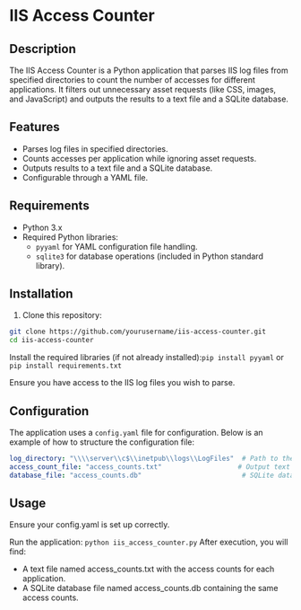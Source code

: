 # IIS Access Counter

## Description

The IIS Access Counter is a Python application that parses IIS log files from specified directories to count the number of accesses for different applications. It filters out unnecessary asset requests (like CSS, images, and JavaScript) and outputs the results to a text file and a SQLite database.

## Features

- Parses log files in specified directories.
- Counts accesses per application while ignoring asset requests.
- Outputs results to a text file and a SQLite database.
- Configurable through a YAML file.

## Requirements

- Python 3.x
- Required Python libraries:
  - `pyyaml` for YAML configuration file handling.
  - `sqlite3` for database operations (included in Python standard library).

## Installation

1. Clone this repository:

```bash
git clone https://github.com/yourusername/iis-access-counter.git
cd iis-access-counter
```
Install the required libraries (if not already installed):```pip install pyyaml``` or ```pip install requirements.txt```
    
Ensure you have access to the IIS log files you wish to parse.
    
## Configuration

The application uses a `config.yaml` file for configuration. Below is an example of how to structure the configuration file:
```yaml
log_directory: "\\\\server\\c$\\inetpub\\logs\\LogFiles"  # Path to the log directory
access_count_file: "access_counts.txt"                   # Output text file for access counts
database_file: "access_counts.db"                         # SQLite database file path
``` 

## Usage
Ensure your config.yaml is set up correctly.

Run the application: ```python iis_access_counter.py```
After execution, you will find:
 - A text file named access_counts.txt with the access counts for each application.
 - A SQLite database file named access_counts.db containing the same access counts.
